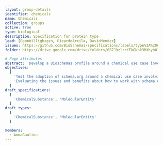 ```yaml
---
layout: group-details
identifier: chemicals
name: Chemicals
collection: groups
active: true
type: biological
description: Specification for protein type
lead: [EgonWillighagen, RicardoArcila, DavidMendez]
issues: https://github.com/BioSchemas/specifications/labels/type%3A%20Chemistry
folder: https://drive.google.com/drive/folders/0B7J0zlrcfEkGNnk3MXhyb01mTEk

# Page attributes
abstract: 'Develop a Bioschemas profile around a chemical use case involving resources such as ChEMBL'
objectives:
  [
    'Test the adoption of schema.org around a chemical use case involving chemical resources such as ChEMBL.',
    'Evaluating the issues and benefits about how to work with schema.org and Bioschemas.'
  ]
draft_specifications:
  [
    'ChemicalSubstance', 'MolecularEntity'
  ]
draft_types:
  [
    'ChemicalSubstance', 'MolecularEntity'
  ]

members:
  - AnnaGaulton
---
```

